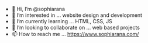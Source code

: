 - 👋 Hi, I’m @sophiarana
- 👀 I’m interested in ... website design and development
- 🌱 I’m currently learning ... HTML, CSS, JS
- 💞️ I’m looking to collaborate on ... web based projects
- 📫 How to reach me ... https://www.sophiarana.com/

<!---
sophiarana/sophiarana is a ✨ special ✨ repository because its `README.md` (this file) appears on your GitHub profile.
You can click the Preview link to take a look at your changes.
--->
